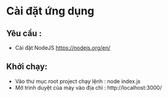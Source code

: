 # Cài đặt ứng dụng 
##  Yêu cầu : 
* Cài đặt NodeJS https://nodejs.org/en/
## Khởi chạy: 
* Vào thư mục root project chạy lệnh : node index.js
* Mở trình duyệt của máy vào địa chỉ : http://localhost:3000/
